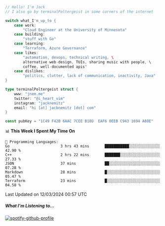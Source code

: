 ```go
// Hello! I'm Jack
// I also go by terminalPoltergeist in some corners of the internet

switch what_I'm_up_to {
    case work:
        "Cloud Engineer at the University of Minnesota"
    case building:
        "stuff with Go"
    case learning:
        "Terraform, Azure Governance"
    case likes:
        "automation, devops, technical writing, \
        alternative web-design, TUIs, sharing music with people, \
        coffee, well-documented apis"
    case dislikes:
        "politics, clutter, lack of communication, inactivity, Java"
}

type terminalPoltergeist struct {
    www: "jnem.me"
    twitter: "@i_heart_vim"
    instagram: "jacknemitz"
    email: "hi [at] jacknemitz [dot] com"
}

const pubKey = "1C49 F42B 6AAC 7CEE B18D  EAF6 0EEB C943 1694 A88E"
```

<!--START_SECTION:waka-->
📊 **This Week I Spent My Time On** 

```text
💬 Programming Languages: 
Go                       3 hrs 43 mins       ███████████░░░░░░░░░░░░░░   42.90 % 
C++                      2 hrs 22 mins       ███████░░░░░░░░░░░░░░░░░░   27.33 % 
JSON                     37 mins             ██░░░░░░░░░░░░░░░░░░░░░░░   07.28 % 
Markdown                 28 mins             █░░░░░░░░░░░░░░░░░░░░░░░░   05.47 % 
Terraform                23 mins             █░░░░░░░░░░░░░░░░░░░░░░░░   04.58 % 
```


 Last Updated on 12/03/2024 00:57 UTC
<!--END_SECTION:waka-->

##### What I'm Listening to...

[![spotify-github-profile](https://jnem.me/listening-item?maxAge=2592000)](https://jnem.me/listening)
